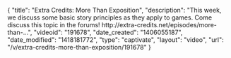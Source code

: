 {
    "title": "Extra Credits: More Than Exposition",
    "description": "This week, we discuss some basic story principles as they apply to games. Come discuss this topic in the forums! http:\/\/extra-credits.net\/episodes\/more-than-...",
    "videoid": "191678",
    "date_created": "1406055187",
    "date_modified": "1418181772",
    "type": "captivate",
    "layout": "video",
    "url": "\/v\/extra-credits-more-than-exposition\/191678"
}